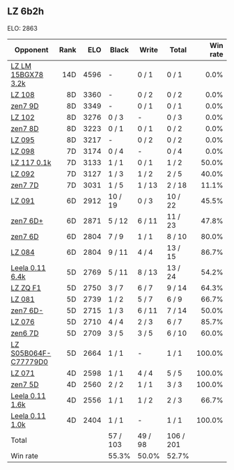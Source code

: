 ## LZ 6b2h ##

ELO: 2863

Opponent | Rank | ELO | Black | Write | Total | Win rate
---------|-----:|----:|-------|-------|-------|-------:
[LZ LM 15BGX78 3.2k](LZ%20LM%2015BGX78%203.2k.md) | 14D | 4596 | - | 0 / 1 | 0 / 1 | 0.0%
[LZ 108](LZ%20108.md) | 8D | 3360 | - | 0 / 2 | 0 / 2 | 0.0%
[zen7 9D](zen7%209D.md) | 8D | 3349 | - | 0 / 1 | 0 / 1 | 0.0%
[LZ 102](LZ%20102.md) | 8D | 3276 | 0 / 3 | - | 0 / 3 | 0.0%
[zen7 8D](zen7%208D.md) | 8D | 3223 | 0 / 1 | 0 / 1 | 0 / 2 | 0.0%
[LZ 095](LZ%20095.md) | 8D | 3217 | - | 0 / 2 | 0 / 2 | 0.0%
[LZ 098](LZ%20098.md) | 7D | 3174 | 0 / 4 | - | 0 / 4 | 0.0%
[LZ 117 0.1k](LZ%20117%200.1k.md) | 7D | 3133 | 1 / 1 | 0 / 1 | 1 / 2 | 50.0%
[LZ 092](LZ%20092.md) | 7D | 3127 | 1 / 3 | 1 / 2 | 2 / 5 | 40.0%
[zen7 7D](zen7%207D.md) | 7D | 3031 | 1 / 5 | 1 / 13 | 2 / 18 | 11.1%
[LZ 091](LZ%20091.md) | 6D | 2912 | 10 / 19 | 0 / 3 | 10 / 22 | 45.5%
[zen7 6D+](zen7%206D+.md) | 6D | 2871 | 5 / 12 | 6 / 11 | 11 / 23 | 47.8%
[zen7 6D](zen7%206D.md) | 6D | 2804 | 7 / 9 | 1 / 1 | 8 / 10 | 80.0%
[LZ 084](LZ%20084.md) | 6D | 2804 | 9 / 11 | 4 / 4 | 13 / 15 | 86.7%
[Leela 0.11 6.4k](Leela%200.11%206.4k.md) | 5D | 2769 | 5 / 11 | 8 / 13 | 13 / 24 | 54.2%
[LZ ZQ F1](LZ%20ZQ%20F1.md) | 5D | 2750 | 3 / 7 | 6 / 7 | 9 / 14 | 64.3%
[LZ 081](LZ%20081.md) | 5D | 2739 | 1 / 2 | 5 / 7 | 6 / 9 | 66.7%
[zen7 6D-](zen7%206D-.md) | 5D | 2715 | 1 / 3 | 6 / 11 | 7 / 14 | 50.0%
[LZ 076](LZ%20076.md) | 5D | 2710 | 4 / 4 | 2 / 3 | 6 / 7 | 85.7%
[zen6 7D](zen6%207D.md) | 5D | 2709 | 3 / 5 | 3 / 5 | 6 / 10 | 60.0%
[LZ S05B064F-C77779D0](LZ%20S05B064F-C77779D0.md) | 5D | 2664 | 1 / 1 | - | 1 / 1 | 100.0%
[LZ 071](LZ%20071.md) | 4D | 2598 | 1 / 1 | 4 / 4 | 5 / 5 | 100.0%
[zen7 5D](zen7%205D.md) | 4D | 2560 | 2 / 2 | 1 / 1 | 3 / 3 | 100.0%
[Leela 0.11 1.6k](Leela%200.11%201.6k.md) | 4D | 2556 | 1 / 1 | 1 / 2 | 2 / 3 | 66.7%
[Leela 0.11 1.0k](Leela%200.11%201.0k.md) | 4D | 2404 | 1 / 1 | - | 1 / 1 | 100.0%
Total | | | 57 / 103 | 49 / 98 | 106 / 201 | 
Win rate| | | 55.3% | 50.0% | 52.7% | 
